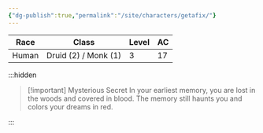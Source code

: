 ```yaml
---
{"dg-publish":true,"permalink":"/site/characters/getafix/"}
---
```



| Race  | Class                | Level | AC  |
| ----- | -------------------- | ----- | --- |
| Human | Druid (2) / Monk (1) | 3     | 17  |

:::hidden

> [!important] Mysterious Secret
> In your earliest memory, you are lost in the woods and covered in blood. The memory still haunts you and colors your dreams in red.

:::